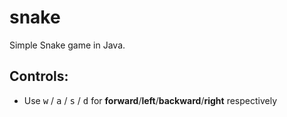 # snake
Simple Snake game in Java.
## Controls:
- Use <kbd>w</kbd> / <kbd>a</kbd> / <kbd>s</kbd> / <kbd>d</kbd> for **forward**/**left**/**backward**/**right** respectively
